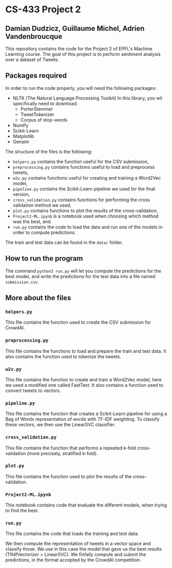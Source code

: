 # CS-433 Project 2
## Damian Dudzicz, Guillaume Michel, Adrien Vandenbroucque

This repository contains the code for the Project 2 of EPFL's Machine Learning course. The goal of this project is to perform sentiment analysis over a dataset of Tweets.

## Packages required

In order to run the code properly, you will need the following packages:
- NLTK (The Natural Language Processing Toolkit)
In this library, you wil specifically need to download: 
	- PorterStemmer
	- TweetTokenizer
	- Corpus of stop-words
- NumPy
- Scikit-Learn
- Matplotlib
- Gensim 

The structure of the files is the following:
- `helpers.py` contains the function useful for the CSV submission,
 - `preprocessing.py` contains functions useful to load and preprocess tweets,
- `w2v.py` contains functions useful for creating and training a Word2Vec model,
- `pipeline.py` contains the Scikit-Learn pipeline we used for the final version,
- `cross_validation.py` contains functions for performing  the cross validation method we used,
- `plot.py` contains functions to plot the results of the cross-validation,
- `Project2-ML.ipynb` is a notebook used when choosing which method was the best, and
- `run.py` contains the code to load the data and run one of the models in order to compute predictions.

The train and test data can be found in the `data/` folder. 

## How to run the program

The command `python3 run.py` will let you compute the predictions for the best model, and write the predictions for the test data into a file named `submission.csv`.

## More about the files

### `helpers.py`
This file contains the function used to create the CSV submission for CrowdAI. 

### `preprocessing.py`
This file contains the functions to load and prepare the train and test data. It also contains the function used to tokenize the tweets.

### `w2v.py`
This file contains the function to create and train a Word2Vec model, here we used a modified one called FastText. It also contains a function used to convert tweets to vectors.

### `pipeline.py`
This file contains the function that creates a Scikit-Learn pipeline for using a Bag of Words representation of words with TF-IDF weighting. To classify these vectors, we then use the LinearSVC classifier.

### `cross_validation.py`

This file contains the function that performs a repeated k-fold cross-validation (more precisely, stratified k-fold).

### `plot.py`
This file contains the function used to plot the results of the cross-validation.


### `Project2-ML.ipynb`
This notebook contains code that evaluate the different models, when trying to find the best.

### `run.py`
This file contains the code that loads the training and test data. 

We then compute the representation of tweets in a vector space and classify those. We use in this case the model that gave us the best results (TfIdfVectorizer + LinearSVC). We finfally compute and submit the predictions, in the format accepted by the CrowdAI competition.

